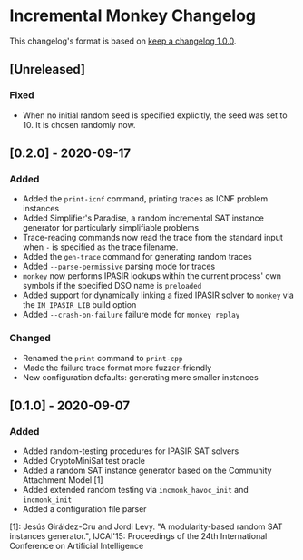 # Incremental Monkey Changelog

This changelog's format is based on [keep a changelog 1.0.0](https://keepachangelog.com/en/1.0.0/).

## [Unreleased]

### Fixed
- When no initial random seed is specified explicitly, the seed was set to 10. It is chosen randomly now.

## [0.2.0] - 2020-09-17

### Added
- Added the `print-icnf` command, printing traces as ICNF problem instances
- Added Simplifier's Paradise, a random incremental SAT instance generator for particularly simplifiable problems
- Trace-reading commands now read the trace from the standard input when `-` is specified as the trace filename.
- Added the `gen-trace` command for generating random traces
- Added `--parse-permissive` parsing mode for traces
- `monkey` now performs IPASIR lookups within the current process' own symbols if the specified DSO name is `preloaded`
- Added support for dynamically linking a fixed IPASIR solver to `monkey` via the `IM_IPASIR_LIB` build option
- Added `--crash-on-failure` failure mode for `monkey replay`

### Changed

- Renamed the `print` command to `print-cpp`
- Made the failure trace format more fuzzer-friendly
- New configuration defaults: generating more smaller instances

## [0.1.0] - 2020-09-07
### Added
- Added random-testing procedures for IPASIR SAT solvers
- Added CryptoMiniSat test oracle
- Added a random SAT instance generator based on the Community Attachment Model [1]
- Added extended random testing via `incmonk_havoc_init` and `incmonk_init`
- Added a configuration file parser


[1]: Jesús Giráldez-Cru and Jordi Levy. "A modularity-based random SAT instances generator.", IJCAI'15: Proceedings of the 24th International Conference on Artificial Intelligence

